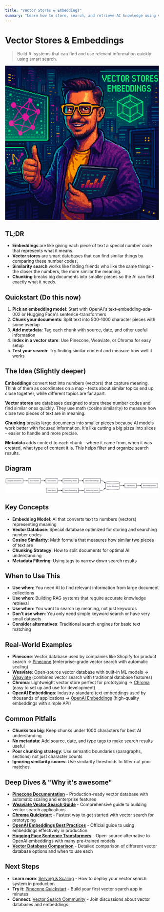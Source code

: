 ```yaml
---
title: "Vector Stores & Embeddings"
summary: "Learn how to store, search, and retrieve AI knowledge using vector databases and embeddings"
---
```


# Vector Stores & Embeddings

> Build AI systems that can find and use relevant information quickly using smart search.

![ai architect vector stores and embeddings](/img/vector-stores-and-embeddings.png)

## TL;DR
- **Embeddings** are like giving each piece of text a special number code that represents what it means.
- **Vector stores** are smart databases that can find similar things by comparing these number codes.
- **Similarity search** works like finding friends who like the same things - the closer the numbers, the more similar the meaning.
- **Chunking** breaks big documents into smaller pieces so the AI can find exactly what it needs.

## Quickstart (Do this now)
1. **Pick an embedding model**: Start with OpenAI's text-embedding-ada-002 or Hugging Face's sentence-transformers
2. **Chunk your documents**: Split text into 500-1000 character pieces with some overlap
3. **Add metadata**: Tag each chunk with source, date, and other useful information
4. **Index in a vector store**: Use Pinecone, Weaviate, or Chroma for easy setup
5. **Test your search**: Try finding similar content and measure how well it works

## The Idea (Slightly deeper)
**Embeddings** convert text into numbers (vectors) that capture meaning. Think of them as coordinates on a map - texts about similar topics end up close together, while different topics are far apart.

**Vector stores** are databases designed to store these number codes and find similar ones quickly. They use math (cosine similarity) to measure how close two pieces of text are in meaning.

**Chunking** breaks large documents into smaller pieces because AI models work better with focused information. It's like cutting a big pizza into slices - easier to handle and more precise.

**Metadata** adds context to each chunk - where it came from, when it was created, what type of content it is. This helps filter and organize search results.

## Diagram
![Vector Stores and Embeddings](/img/diagrams/vector-stores-and-embeddings.png)

## Key Concepts
- **Embedding Model**: AI that converts text to numbers (vectors) representing meaning
- **Vector Database**: Special database optimized for storing and searching number codes
- **Cosine Similarity**: Math formula that measures how similar two pieces of text are
- **Chunking Strategy**: How to split documents for optimal AI understanding
- **Metadata Filtering**: Using tags to narrow down search results

## When to Use This
- **Use when**: You need AI to find relevant information from large document collections
- **Use when**: Building RAG systems that require accurate knowledge retrieval
- **Use when**: You want to search by meaning, not just keywords
- **Don't use when**: You only need simple keyword search or have very small datasets
- **Consider alternatives**: Traditional search engines for basic text matching

## Real-World Examples
- **Pinecone**: Vector database used by companies like Shopify for product search → [Pinecone](https://www.pinecone.io/) (enterprise-grade vector search with automatic scaling)
- **Weaviate**: Open-source vector database with built-in ML models → [Weaviate](https://weaviate.io/) (combines vector search with traditional database features)
- **Chroma**: Lightweight vector store perfect for prototyping → [Chroma](https://www.trychroma.com/) (easy to set up and use for development)
- **OpenAI Embeddings**: Industry-standard text embeddings used by thousands of applications → [OpenAI Embeddings](https://platform.openai.com/docs/guides/embeddings) (high-quality embeddings with simple API)

## Common Pitfalls
- **Chunks too big**: Keep chunks under 1000 characters for best AI understanding
- **No metadata**: Add source, date, and type tags to make search results useful
- **Poor chunking strategy**: Use semantic boundaries (paragraphs, sections) not just character counts
- **Ignoring similarity scores**: Use similarity thresholds to filter out poor matches

## Deep Dives & "Why it's awesome"
- **[Pinecone Documentation](https://docs.pinecone.io/)** - Production-ready vector database with automatic scaling and enterprise features
- **[Weaviate Vector Search Guide](https://weaviate.io/developers/weaviate/current/vector-db/vector-search.html)** - Comprehensive guide to building vector search applications
- **[Chroma Quickstart](https://docs.trychroma.com/getting-started)** - Fastest way to get started with vector search for prototyping
- **[OpenAI Embeddings Best Practices](https://platform.openai.com/docs/guides/embeddings/use-cases)** - Official guide to using embeddings effectively in production
- **[Hugging Face Sentence Transformers](https://www.sbert.net/)** - Open-source alternative to OpenAI embeddings with many pre-trained models
- **[Vector Database Comparison](https://zilliz.com/comparison)** - Detailed comparison of different vector database options and when to use each

## Next Steps
- **Learn more**: [Serving & Scaling](ai-architecture-topics/serving-and-scaling.md) - How to deploy your vector search system in production
- **Try it**: [Pinecone Quickstart](https://docs.pinecone.io/docs/quickstart) - Build your first vector search app in minutes
- **Connect**: [Vector Search Community](https://github.com/topics/vector-database) - Join discussions about vector databases and embeddings


